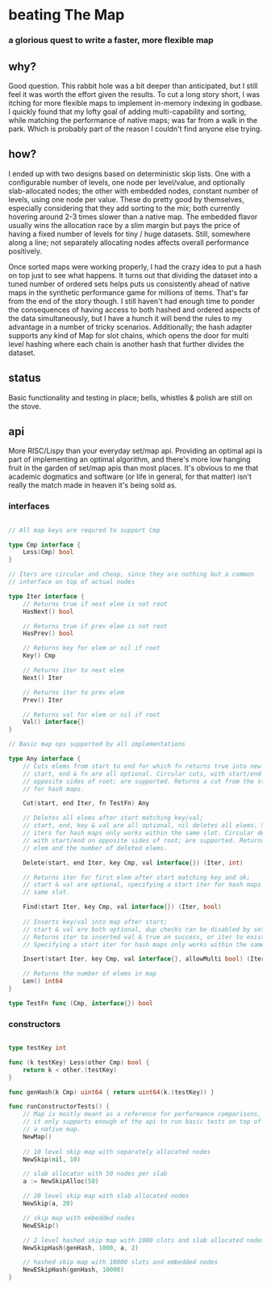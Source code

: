 # beating The Map
### a glorious quest to write a faster, more flexible map

## why?
Good question. This rabbit hole was a bit deeper than anticipated, but I still feel it was worth the effort given the results. To cut a long story short, I was itching for more flexible maps to implement in-memory indexing in godbase. I quickly found that my lofty goal of adding multi-capability and sorting, while matching the performance of native maps; was far from a walk in the park. Which is probably part of the reason I couldn't find anyone else trying.

## how?
I ended up with two designs based on deterministic skip lists. One with a configurable number of levels, one node per level/value, and optionally slab-allocated nodes; the other with embedded nodes, constant number of levels, using one node per value. These do pretty good by themselves, especially considering that they add sorting to the mix; both currently hovering around 2-3 times slower than a native map. The embedded flavor usually wins the allocation race by a slim margin but pays the price of having a fixed number of levels for tiny / huge datasets. Still, somewhere along a line; not separately allocating nodes affects overall performance positively.

Once sorted maps were working properly, I had the crazy idea to put a hash on top just to see what happens. It turns out that dividing the dataset into a tuned number of ordered sets helps puts us consistently ahead of native maps in the synthetic performance game for millions of items. That's far from the end of the story though. I still haven't had enough time to ponder the consequences of having access to both hashed and ordered aspects of the data simultaneously, but I have a hunch it will bend the rules to my advantage in a number of tricky scenarios. Additionally; the hash adapter supports any kind of Map for slot chains, which opens the door for multi level hashing where each chain is another hash that further divides the dataset.

## status
Basic functionality and testing in place; bells, whistles & polish are still on the stove.

## api
More RISC/Lispy than your everyday set/map api. Providing an optimal api is part of implementing an optimal algorithm, and there's more low hanging fruit in the garden of set/map apis than most places. It's obvious to me that academic dogmatics and software (or life in general, for that matter) isn't really the match made in heaven it's being sold as.

### interfaces

```go

// All map keys are requred to support Cmp

type Cmp interface {
	Less(Cmp) bool
}

// Iters are circular and cheap, since they are nothing but a common 
// interface on top of actual nodes

type Iter interface {
	// Returns true if next elem is not root
	HasNext() bool

	// Returns true if prev elem is not root
	HasPrev() bool

	// Returns key for elem or nil if root
	Key() Cmp

	// Returns iter to next elem
	Next() Iter

	// Returns iter to prev elem
	Prev() Iter

	// Returns val for elem or nil if root
	Val() interface{}
}

// Basic map ops supported by all implementations

type Any interface {
	// Cuts elems from start to end for which fn returns true into new set;
	// start, end & fn are all optional. Circular cuts, with start/end on
	// opposite sides of root; are supported. Returns a cut from the start slot
	// for hash maps.

	Cut(start, end Iter, fn TestFn) Any

	// Deletes all elems after start matching key/val;
	// start, end, key & val are all optional, nil deletes all elems. Specifying 
	// iters for hash maps only works within the same slot. Circular deletes,
	// with start/end on opposite sides of root; are supported. Returns an iter to next 
	// elem and the number of deleted elems.

	Delete(start, end Iter, key Cmp, val interface{}) (Iter, int)

	// Returns iter for first elem after start matching key and ok;
	// start & val are optional, specifying a start iter for hash maps only works within the 
	// same slot.

	Find(start Iter, key Cmp, val interface{}) (Iter, bool)
	
	// Inserts key/val into map after start;
	// start & val are both optional, dup checks can be disabled by setting allowMulti to false. 
	// Returns iter to inserted val & true on success, or iter to existing val & false on dup. 
	// Specifying a start iter for hash maps only works within the same slot.

	Insert(start Iter, key Cmp, val interface{}, allowMulti bool) (Iter, bool)

	// Returns the number of elems in map
	Len() int64
}

type TestFn func (Cmp, interface{}) bool


```

### constructors

```go

type testKey int

func (k testKey) Less(other Cmp) bool {
	return k < other.(testKey)
}

func genHash(k Cmp) uint64 { return uint64(k.(testKey)) }

func runConstructorTests() {
	// Map is mostly meant as a reference for performance comparisons,
	// it only supports enough of the api to run basic tests on top of 
	// a native map.
	NewMap()
	
	// 10 level skip map with separately allocated nodes
	NewSkip(nil, 10)

	// slab allocator with 50 nodes per slab
	a := NewSkipAlloc(50)

	// 20 level skip map with slab allocated nodes
	NewSkip(a, 20)

	// skip map with embedded nodes
	NewESkip()

	// 2 level hashed skip map with 1000 slots and slab allocated nodes
	NewSkipHash(genHash, 1000, a, 2)

	// hashed skip map with 10000 slots and embedded nodes
	NewESkipHash(genHash, 10000)
}

```